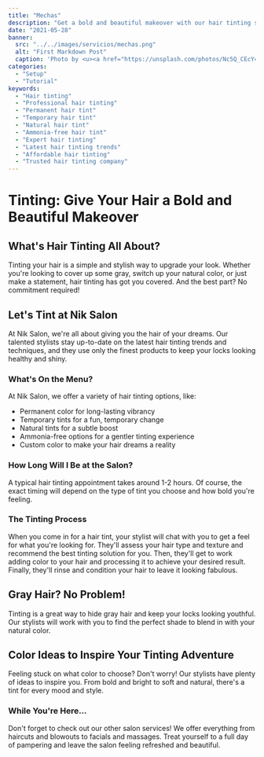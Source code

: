 ```yaml
---
title: "Mechas"
description: "Get a bold and beautiful makeover with our hair tinting services at Nik Salon. Choose from a variety of options including permanent, temporary, and natural tints. Let our talented stylists bring your hair dreams to life with custom color solutions. Book your appointment today!"
date: "2021-05-28"
banner:
  src: "../../images/servicios/mechas.png"
  alt: "First Markdown Post"
  caption: 'Photo by <u><a href="https://unsplash.com/photos/Nc5Q_CEcY44">Florian Olivo</a></u>'
categories:
  - "Setup"
  - "Tutorial"
keywords:
  - "Hair tinting"
  - "Professional hair tinting"
  - "Permanent hair tint"
  - "Temporary hair tint"
  - "Natural hair tint"
  - "Ammonia-free hair tint"
  - "Expert hair tinting"
  - "Latest hair tinting trends"
  - "Affordable hair tinting"
  - "Trusted hair tinting company"
---
```


# Tinting: Give Your Hair a Bold and Beautiful Makeover

## What's Hair Tinting All About?

Tinting your hair is a simple and stylish way to upgrade your look. Whether you're looking to cover up some gray, switch up your natural color, or just make a statement, hair tinting has got you covered. And the best part? No commitment required!

## Let's Tint at Nik Salon

At Nik Salon, we're all about giving you the hair of your dreams. Our talented stylists stay up-to-date on the latest hair tinting trends and techniques, and they use only the finest products to keep your locks looking healthy and shiny.

### What's On the Menu?

At Nik Salon, we offer a variety of hair tinting options, like:

- Permanent color for long-lasting vibrancy
- Temporary tints for a fun, temporary change
- Natural tints for a subtle boost
- Ammonia-free options for a gentler tinting experience
- Custom color to make your hair dreams a reality

### How Long Will I Be at the Salon?

A typical hair tinting appointment takes around 1-2 hours. Of course, the exact timing will depend on the type of tint you choose and how bold you're feeling.

### The Tinting Process

When you come in for a hair tint, your stylist will chat with you to get a feel for what you're looking for. They'll assess your hair type and texture and recommend the best tinting solution for you. Then, they'll get to work adding color to your hair and processing it to achieve your desired result. Finally, they'll rinse and condition your hair to leave it looking fabulous.

## Gray Hair? No Problem!

Tinting is a great way to hide gray hair and keep your locks looking youthful. Our stylists will work with you to find the perfect shade to blend in with your natural color.

## Color Ideas to Inspire Your Tinting Adventure

Feeling stuck on what color to choose? Don't worry! Our stylists have plenty of ideas to inspire you. From bold and bright to soft and natural, there's a tint for every mood and style.

### While You're Here...

Don't forget to check out our other salon services! We offer everything from haircuts and blowouts to facials and massages. Treat yourself to a full day of pampering and leave the salon feeling refreshed and beautiful.
